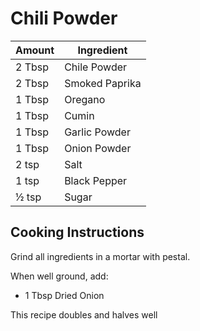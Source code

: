 # Chili Powder  
  
|Amount|Ingredient|  
|----|----|  
2 Tbsp | Chile Powder  
2 Tbsp | Smoked Paprika  
1 Tbsp | Oregano  
1 Tbsp | Cumin  
1 Tbsp | Garlic Powder  
1 Tbsp | Onion Powder  
2 tsp | Salt  
1 tsp | Black Pepper  
½ tsp | Sugar  
  
## Cooking Instructions  
Grind all ingredients in a mortar with pestal.  
  
When well ground, add:  

 - 1 Tbsp Dried Onion  
  
This recipe doubles and halves well  
  